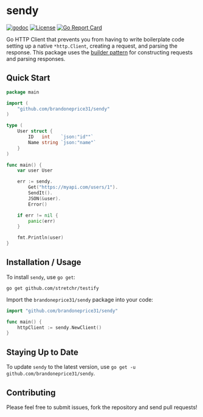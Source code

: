 # sendy

[![godoc](https://img.shields.io/badge/godoc-reference-blue.svg?style=flat-square)](https://godoc.org/github.com/brandoneprice31/sendy)
[![License](https://img.shields.io/badge/license-MIT-blue.svg?style=flat-square)](LICENSE)
[![Go Report Card](https://goreportcard.com/badge/github.com/brandoneprice31/sendy)](https://goreportcard.com/report/github.com/brandoneprice31/sendy)

Go HTTP Client that prevents you from having to write boilerplate code setting up a native `*http.Client`, creating a request, and parsing the response.  This package uses the [builder pattern](https://medium.com/@haluan/golang-builder-design-pattern-a8b7c92969a7) for constructing requests and parsing responses.

## Quick Start

```go
package main

import (
    "github.com/brandoneprice31/sendy"
)

type (
    User struct {
        ID   int    `json:"id""`
        Name string `json:"name"`
    }
)

func main() {
    var user User

    err := sendy.
        Get("https://myapi.com/users/1").
        SendIt().
        JSON(&user).
        Error()

    if err != nil {
        panic(err)
    }

    fmt.Println(user)
}
```

## Installation / Usage

To install `sendy`, use `go get`:
```
go get github.com/stretchr/testify
```

Import the `brandoneprice31/sendy` package into your code:
```go
import "github.com/brandoneprice31/sendy"

func main() {
    httpClient := sendy.NewClient()
}
```

## Staying Up to Date

To update `sendy` to the latest version, use `go get -u github.com/brandoneprice31/sendy`.

## Contributing

Please feel free to submit issues, fork the repository and send pull requests!
